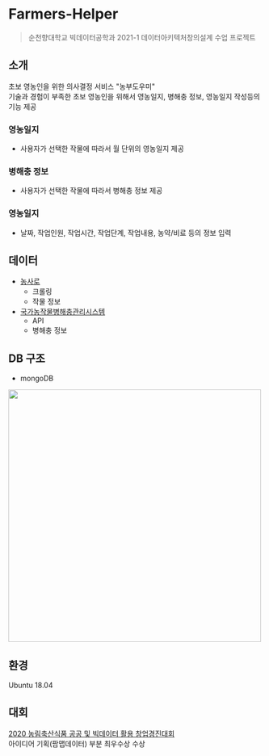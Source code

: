 # Farmers-Helper
> 순천향대학교 빅데이터공학과 2021-1 데이터아키텍처창의설계 수업 프로젝트  

## 소개
초보 영농인을 위한 의사결정 서비스 "농부도우미"  
기술과 경험이 부족한 초보 영농인을 위해서 영농일지, 병해충 정보, 영농일지 작성등의 기능 제공  

### 영농일지 
- 사용자가 선택한 작물에 따라서 월 단위의 영농일지 제공

### 병해충 정보
- 사용자가 선택한 작물에 따라서 병해충 정보 제공

### 영농일지
- 날짜, 작업인원, 작업시간, 작업단계, 작업내용, 농약/비료 등의 정보 입력

## 데이터
- [농사로](https://fruit.nihhs.go.kr/com/openApi/farmWorkingPlanNewMain.do)
  - 크롤링
  - 작물 정보
- [국가농작물병해충관리시스템](https://ncpms.rda.go.kr/npms/Main.np)
  - API
  - 병해충 정보

## DB 구조
- mongoDB
<img src="https://user-images.githubusercontent.com/70522267/147641668-0334827e-76af-42a4-8c3b-ee4e71e9995e.png"  width="500"/>

## 환경
Ubuntu 18.04

## 대회
[2020 농림축산식품 공공 및 빅데이터 활용 창업경진대회](https://data.mafra.go.kr/contest/competition.do)  
아이디어 기획(팜맵데이터) 부분 최우수상 수상

